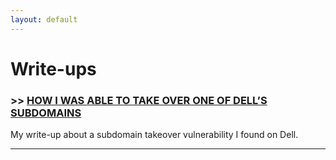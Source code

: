```yaml
---
layout: default
---
```


# Write-ups

### >>  [HOW I WAS ABLE TO TAKE OVER ONE OF DELL’S SUBDOMAINS](./subdomain-takeover.html)

My write-up about a subdomain takeover vulnerability I found on Dell.

* * *